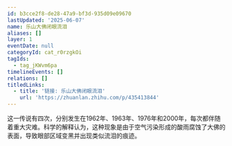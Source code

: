 ```yaml
---
id: b3cce2f8-de28-47a9-bf3d-935d09e09670
lastUpdated: '2025-06-07'
name: 乐山大佛闭眼流泪
aliases: []
layer: 1
eventDate: null
categoryId: cat_r0rzgkOi
tagIds:
  - tag_jKWvm6pa
timelineEvents: []
relations: []
titledLinks:
  - title: '链接: 乐山大佛闭眼流泪'
    url: 'https://zhuanlan.zhihu.com/p/435413844'
---
```

这一传说有四次，分别发生在1962年、1963年、1976年和2000年，每次都伴随着重大灾难。科学的解释认为，这种现象是由于空气污染形成的酸雨腐蚀了大佛的表面，导致眼部区域变黑并出现类似流泪的痕迹。
